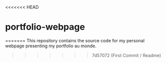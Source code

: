 <<<<<<< HEAD
# portfolio-webpage
=======
This repository contains the source code for my personal webpage presenting my portfolio au monde.
>>>>>>> 7d57072 (First Commit / Readme)
